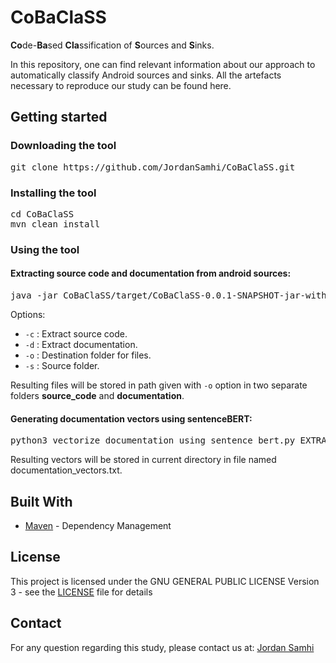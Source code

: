 # CoBaClaSS
**Co**de-**Ba**sed **Cla**ssification of **S**ources and **S**inks.

In this repository, one can find relevant information about our approach to automatically classify Android sources and sinks.
All the artefacts necessary to reproduce our study can be found here.

## Getting started

### Downloading the tool

<pre>
git clone https://github.com/JordanSamhi/CoBaClaSS.git
</pre>

### Installing the tool

<pre>
cd CoBaClaSS
mvn clean install
</pre>

### Using the tool

#### Extracting source code and documentation from android sources:

<pre>
java -jar CoBaClaSS/target/CoBaClaSS-0.0.1-SNAPSHOT-jar-with-dependencies.jar <i>options</i>
</pre>

Options:

* ```-c``` : Extract source code.
* ```-d``` : Extract documentation.
* ```-o``` : Destination folder for files.
* ```-s``` : Source folder.

Resulting files will be stored in path given with ```-o``` option in two separate folders **source_code** and **documentation**.

#### Generating documentation vectors using sentenceBERT:

<pre>
python3 vectorize_documentation_using_sentence_bert.py EXTRACTED_SOURCE_FOLDER
</pre>

Resulting vectors will be stored in current directory in file named documentation_vectors.txt.

## Built With

* [Maven](https://maven.apache.org/) - Dependency Management

## License

This project is licensed under the GNU GENERAL PUBLIC LICENSE Version 3 - see the [LICENSE](LICENSE) file for details

## Contact

For any question regarding this study, please contact us at:
[Jordan Samhi](mailto:jordan.samhi@uni.lu)
